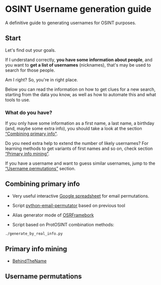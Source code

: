 # OSINT Username generation guide

A definitive guide to generating usernames for OSINT purposes.

## Start

Let's find out your goals.

If I understand correctly, **you have some information about people**, and you want to **get a list of usernames** (nicknames), that's may be used to search for those people.

Am I right? So, you're in right place.

Below you can read the information on how to get clues for a new search, starting from the data you know, as well as how to automate this and what tools to use.

### What do you have?

If you only have some information as a first name, a last name, a birthday (and, maybe some extra info), you should take a look at the section [“Combining primary info"](#combining-primary-info).

Do you need extra help to extend the number of likely usernames? For learning methods to get variants of first names and so on, check section [“Primary info mining”](#primary-info-mining).

If you have a username and want to guess similar usernames, jump to the [“Username permutations”](#username-permutations) section.

## Combining primary info

- Very useful interactive [Google spreadsheet](https://docs.google.com/spreadsheets/d/17URMtNmXfEZEW9oUL_taLpGaqTDcMkA79J8TRw4xnz8/edit#gid=0) for email permutations.

- Script [python-email-permutator](https://github.com/Satys/python-email-permutator) based on previous tool

- Alias generator mode of [OSRFramebork](https://github.com/i3visio/osrframework)

- Script based on ProtOSINT combination methods:

```sh
./generate_by_real_info.py
```

## Primary info mining

- [BehindTheName](https://www.behindthename.com/name/john)

## Username permutations
